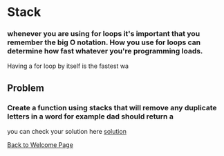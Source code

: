 # Stack
### whenever you are using for loops it's important that you remember the big O notation. How you use for loops can determine how fast whatever you're programming loads. 
Having a for loop by itself is the fastest wa
## Problem

### Create a function using stacks that will remove any duplicate letters in a word for example dad should return a

you can check your solution here [solution](StackSolution.py)


[Back to Welcome Page](0-welcome.md)